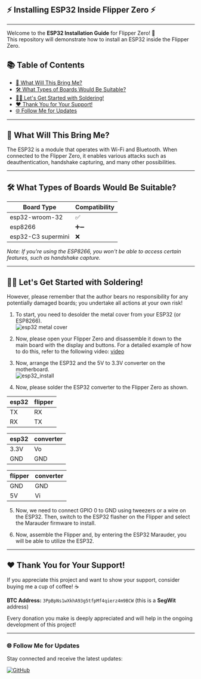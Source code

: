 ## ⚡ Installing ESP32 Inside Flipper Zero ⚡
-----
Welcome to the **ESP32 Installation Guide** for Flipper Zero! 🎉  
This repository will demonstrate how to install an ESP32 inside the Flipper Zero.

## 📚 Table of Contents
- [🚀 What Will This Bring Me?](#-what-will-this-bring-me)
- [🛠️ What Types of Boards Would Be Suitable?](#️what-types-of-boards-would-be-suitable)
- [🧑‍🔧 Let's Get Started with Soldering!](#-lets-get-started-with-soldering)
- [❤️ Thank You for Your Support!](#-thank-you-for-your-support)
- [🌐 Follow Me for Updates](#-follow-me-for-updates)

-----

## 🚀 What Will This Bring Me?
The ESP32 is a module that operates with Wi-Fi and Bluetooth. When connected to the Flipper Zero, it enables various attacks such as deauthentication, handshake capturing, and many other possibilities.

-----

## 🛠️ What Types of Boards Would Be Suitable?
| Board Type          | Compatibility |
|---------------------|---------------|
| esp32-wroom-32      | ✅            |
| esp8266             | ➕➖          |
| esp32-C3 supermini  | ❌           |

*Note: If you're using the ESP8266, you won't be able to access certain features, such as handshake capture.*

-----

## 🧑‍🔧 Let's Get Started with Soldering!
However, please remember that the author bears no responsibility for any potentially damaged boards; you undertake all actions at your own risk!

1. To start, you need to desolder the metal cover from your ESP32 (or ESP8266).  
   ![esp32 metal cover](esp32_cover)

2. Now, please open your Flipper Zero and disassemble it down to the main board with the display and buttons. For a detailed example of how to do this, refer to the following video: [video](https://www.youtube.com/watch?v=Jqfxk0_ppBc)

3. Now, arrange the ESP32 and the 5V to 3.3V converter on the motherboard.  
   ![esp32_install](esp32_install)

4. Now, please solder the ESP32 converter to the Flipper Zero as shown.

| esp32 | flipper |
|-------|---------|
|  TX   |  RX     |
|  RX   |  TX     |

| esp32 | converter |
|-------|-----------|
|3.3V   |Vo         |
|GND    |GND        |

| flipper | converter |
|---------|-----------|
|GND      |GND        |
|5V       |Vi         |

5. Now, we need to connect GPIO 0 to GND using tweezers or a wire on the ESP32. Then, switch to the ESP32 flasher on the Flipper and select the Marauder firmware to install.

6. Now, assemble the Flipper and, by entering the ESP32 Marauder, you will be able to utilize the ESP32.

-----

## ❤️ Thank You for Your Support!
If you appreciate this project and want to show your support, consider buying me a cup of coffee! ☕ 

**BTC Address:** `3PpBpNs1wXkhA93g5tfpMf4qierz4m9BCW` (this is a **SegWit** address)

Every donation you make is deeply appreciated and will help in the ongoing development of this project!

-----

### 🌐 Follow Me for Updates
Stay connected and receive the latest updates:

[![GitHub](https://img.shields.io/badge/GitHub-W0rthlessS0ul-181717?style=flat&logo=github&logoColor=white)](https://github.com/W0rthlessS0ul)
